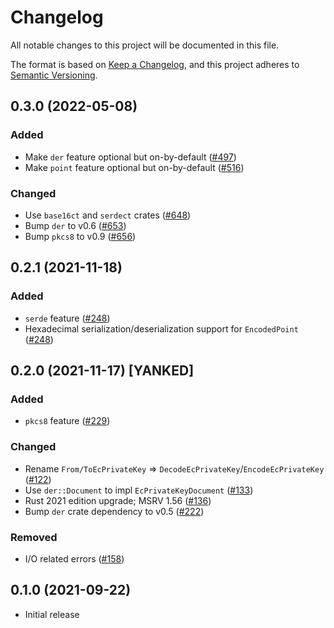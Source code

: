 # Changelog
All notable changes to this project will be documented in this file.

The format is based on [Keep a Changelog](https://keepachangelog.com/en/1.0.0/),
and this project adheres to [Semantic Versioning](https://semver.org/spec/v2.0.0.html).

## 0.3.0 (2022-05-08)
### Added
- Make `der` feature optional but on-by-default ([#497])
- Make `point` feature optional but on-by-default ([#516])

### Changed
- Use `base16ct` and `serdect` crates ([#648])
- Bump `der` to v0.6 ([#653])
- Bump `pkcs8` to v0.9 ([#656])

[#497]: https://github.com/RustCrypto/formats/pull/497
[#516]: https://github.com/RustCrypto/formats/pull/516
[#648]: https://github.com/RustCrypto/formats/pull/648
[#653]: https://github.com/RustCrypto/formats/pull/653
[#656]: https://github.com/RustCrypto/formats/pull/656

## 0.2.1 (2021-11-18)
### Added
- `serde` feature ([#248])
- Hexadecimal serialization/deserialization support for `EncodedPoint` ([#248])

[#248]: https://github.com/RustCrypto/formats/pull/248

## 0.2.0 (2021-11-17) [YANKED]
### Added
- `pkcs8` feature ([#229])

### Changed
- Rename `From/ToEcPrivateKey` => `DecodeEcPrivateKey`/`EncodeEcPrivateKey` ([#122])
- Use `der::Document` to impl `EcPrivateKeyDocument` ([#133])
- Rust 2021 edition upgrade; MSRV 1.56 ([#136])
- Bump `der` crate dependency to v0.5 ([#222])

### Removed
- I/O related errors ([#158])

[#122]: https://github.com/RustCrypto/formats/pull/122
[#133]: https://github.com/RustCrypto/formats/pull/133
[#136]: https://github.com/RustCrypto/formats/pull/136
[#158]: https://github.com/RustCrypto/formats/pull/158
[#222]: https://github.com/RustCrypto/formats/pull/222
[#229]: https://github.com/RustCrypto/formats/pull/229

## 0.1.0 (2021-09-22)
- Initial release

